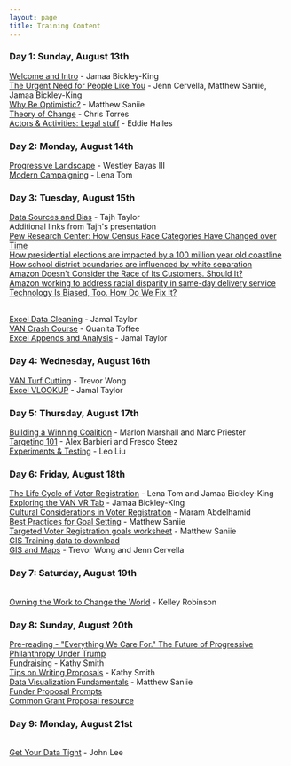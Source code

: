 ```yaml
---
layout: page
title: Training Content 
---
```


### Day 1: Sunday, August 13th

[Welcome and Intro](https://www.dropbox.com/s/lkfo0g1xcl79m47/Change%20the%20Game%20Welcome%20and%20Intro-Jamaa%20Bickley-King.pptx.pdf?dl=0) - Jamaa Bickley-King
<br>[The Urgent Need for People Like You](https://www.dropbox.com/s/ig82nkw18mse4ei/The%20Urgent%20Need%20for%20People%20like%20You-Cervella%20Saniie%20Jamaa.pdf?dl=0) - Jenn Cervella, Matthew Saniie, Jamaa Bickley-King
<br>[Why Be Optimistic?](https://www.dropbox.com/s/58f6qsvopktic15/Notes%20on%20Why%20to%20be%20Optimistic-Matthew%20Saniie.pdf?dl=0) - Matthew Saniie
<br>[Theory of Change](https://www.dropbox.com/s/q58uzlouy8l74ti/Theory%20of%20Change%20-%20Chris%20Torres.pdf?dl=0) - Chris Torres
<br>[Actors & Activities: Legal stuff](https://www.dropbox.com/s/malgw8ubqjl66qj/Actors%20%26%20Activity-Legal%20stuff-Eddie%20Hailes.pdf?dl=0) - Eddie Hailes

### Day 2: Monday, August 14th

[Progressive Landscape](https://www.dropbox.com/s/ziaig7tnaoomofm/Progressive%20Landscape-Westley%20Bayas.pdf?dl=0) - Westley Bayas III
<br>[Modern Campaigning](https://www.dropbox.com/s/tdbtiyaew7qgvhj/Modern%20Campaigning%20-%20Lena%20Tom.pdf?dl=0) - Lena Tom

### Day 3: Tuesday, August 15th

[Data Sources and Bias](https://www.dropbox.com/s/1evpmvcnpld5z6p/Data%20Sources%20and%20Bias-Tajh%20Taylor.pdf?dl=0) - Tajh Taylor
    <br>Additional links from Tajh's presentation
    <br>[Pew Research Center: How Census Race Categories Have Changed over Time](http://www.pewsocialtrends.org/interactives/multiracial-timeline/)
    <br>[How presidential elections are impacted by a 100 million year old coastline](http://www.deepseanews.com/2012/06/how-presidential-elections-are-impacted-by-a-100-million-year-old-coastline/)
    <br>[How school district boundaries are influenced by white separation](https://www.usnews.com/news/education-news/articles/2017-06-21/white-wealthy-communities-line-up-to-create-their-own-school-districts)
    <br>[Amazon Doesn't Consider the Race of Its Customers. Should It?](https://www.bloomberg.com/graphics/2016-amazon-same-day/)
    <br>[Amazon working to address racial disparity in same-day delivery service](https://www.theverge.com/2016/5/8/11634830/amazon-same-day-delivery-racial-bias-pledge)
    <br>[Technology Is Biased, Too. How Do We Fix It?](https://fivethirtyeight.com/features/technology-is-biased-too-how-do-we-fix-it/)

<br>[Excel Data Cleaning](https://www.dropbox.com/s/vl9ml42x0gn2vxq/Excel%20Data%20Cleaning-Jamal%20Taylor.pdf?dl=0) - Jamal Taylor
<br>[VAN Crash Course](https://www.dropbox.com/s/x2cya7mw1t5uklo/VAN%20101-Quanita%20Toffee.pdf?dl=0) - Quanita Toffee
<br>[Excel Appends and Analysis](https://www.dropbox.com/s/2tsbctsnzkqxxgn/Excel%20Appends%20and%20Analysis-Jamal%20Taylor.pdf?dl=0) - Jamal Taylor

### Day 4: Wednesday, August 16th

[VAN Turf Cutting](https://www.dropbox.com/s/fl7l6z1g56nu74u/VAN%20Turf%20Cutting-Trevor%20Wong.pdf?dl=0) - Trevor Wong
<br>[Excel VLOOKUP](https://www.dropbox.com/s/w0n0ds51zxzddsn/Excel%20VLOOKUP-Jamal%20Taylor.pdf?dl=0) - Jamal Taylor

### Day 5: Thursday, August 17th

[Building a Winning Coalition](https://www.dropbox.com/s/bx5xuay9w0q2akn/Building%20a%20Winning%20Coalition-Marlon%20Marshall%20Marc%20Priester.pdf?dl=0) - Marlon Marshall and Marc Priester
<br>[Targeting 101](https://www.dropbox.com/s/p9v1q8aj4b5npnt/Targeting%20101-Alex%20Barbieri%20and%20Fresco%20Steez.pdf?dl=0) - Alex Barbieri and Fresco Steez
<br>[Experiments & Testing](https://www.dropbox.com/s/sg1wcmfxo7issc3/Change%20the%20Game%20-%20Experiments%20Presentation.pdf?dl=0) - Leo Liu

### Day 6: Friday, August 18th

[The Life Cycle of Voter Registration](https://www.dropbox.com/s/o0yq8p9foq56r29/The%20Voter%20Registration%20Life%20Cycle-Lena%20Tom%20and%20Jamaa%20Bickley-King.pdf?dl=0) - Lena Tom and Jamaa Bickley-King
<br>[Exploring the VAN VR Tab](https://www.dropbox.com/s/64i7m2eklcgbubp/Exploring%20the%20VAN%20VR%20Tab-Jamaa%20Bickley-King.pptx.pdf?dl=0) - Jamaa Bickley-King
<br>[Cultural Considerations in Voter Registration](https://www.dropbox.com/s/s7wx8yacdgeimor/Voter%20Reg%20Cultural%20Considerations-Maram.pdf?dl=0) - Maram Abdelhamid
<br>[Best Practices for Goal Setting](https://www.dropbox.com/s/wtg3ila37ukptgw/Best%20Practices%20for%20Goal%20Setting-Matthew%20Saniie.pdf?dl=0) - Matthew Saniie
<br>[Targeted Voter Registration goals worksheet](https://www.dropbox.com/s/bib37fhqcaiqz68/C3%20Targeted%20VR%20worksheet-Matthew%20Saniie.xlsx?dl=0) - Matthew Saniie
<br>[GIS Training data to download](https://www.dropbox.com/s/f6ych72aopg4i69/GIS_training_data-Trevor%20Wong.zip?dl=0)
<br>[GIS and Maps](https://www.dropbox.com/s/s5k51hz8zso1wxc/Maps%20%26%20GIS-Trevor%20Wong%20%26%20Jenn%20Cervella.pdf?dl=0) - Trevor Wong and Jenn Cervella
<br>

### Day 7: Saturday, August 19th

<br>[Owning the Work to Change the World](https://www.dropbox.com/s/eowakn6ici2qv9a/Owning%20the%20Work%20to%20Change%20the%20World-Kelley%20Robinson.pptx.pdf?dl=0) - Kelley Robinson

### Day 8: Sunday, August 20th
[Pre-reading - "Everything We Care For." The Future of Progressive Philanthropy Under Trump](https://www.insidephilanthropy.com/home/2016/11/28/the-future-of-progressive-philanthropy-under-a-trump-presidency)
<br>[Fundraising](https://www.dropbox.com/s/5gkc8i23vom12rg/Fundraising-Kathy%20Smith.pdf?dl=0) - Kathy Smith
<br>[Tips on Writing Proposals](https://www.dropbox.com/s/axoikb2uo326qpa/Tips%20for%20writing%20proposals-Kathy%20Smith.pdf?dl=0) - Kathy Smith
<br>[Data Visualization Fundamentals](https://www.dropbox.com/s/uwvpufnw60drah2/Data%20Visualization%20Fundamentals-Matthew%20Saniie.pdf?dl=0) - Matthew Saniie
<br>[Funder Proposal Prompts](https://www.dropbox.com/s/7tqsamc33enw5it/Funder%20Proposal%20Prompts-Kathy%20Smith.doc?dl=0)
<br>[Common Grant Proposal resource](http://www.agmconnect.org/resources-tools/resource-center-agm/agm-common-proposal-form)


### Day 9: Monday, August 21st
<br>[Get Your Data Tight](https://www.dropbox.com/s/cogudise4m0mwn0/Structuring%20Data%20in%20VAN-John%20Lee.pdf?dl=0) - John Lee
